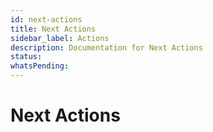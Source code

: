 ```yaml
---
id: next-actions
title: Next Actions
sidebar_label: Actions
description: Documentation for Next Actions
status: 
whatsPending: 
---
```


# Next Actions


